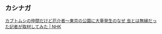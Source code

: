 ## カシナガ

[カブトムシの仲間だけど厄介者～東京の公園に大量発生のなぜ 虫とは無縁だった記者が取材してみた | NHK](https://www.nhk.or.jp/shutoken/articles/101/008/78/)
